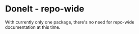 # DoneIt - repo-wide

With currently only one package, there's no need for repo-wide documentation at this time.

